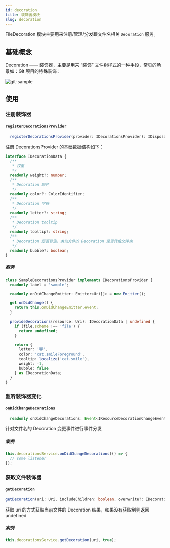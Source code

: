```yaml
---
id: decoration
title: 装饰器模块
slug: decoration
---
```


FileDecoration 模块主要用来注册/管理/分发跟文件名相关 `Decoration` 服务。

## 基础概念

Decoration —— 装饰器，主要是用来 “装饰” 文件树样式的一种手段，常见的场景如：Git 项目的特殊装饰：

![git-sample](https://img.alicdn.com/imgextra/i4/O1CN0102WFi9267ik1JKMeC_!!6000000007615-2-tps-1038-824.png)

## 使用

### 注册装饰器

#### `registerDecorationsProvider`

```ts
  registerDecorationsProvider(provider: IDecorationsProvider): IDisposable;
```

注册 DecorationsProvider 的基础数据结构如下：

```ts
interface IDecorationData {
  /**
   * 权重
   */
  readonly weight?: number;
  /**
   * Decoration 颜色
   */
  readonly color?: ColorIdentifier;
  /**
   * Decoration 字符
   */
  readonly letter?: string;
  /**
   * Decoration tooltip
   */
  readonly tooltip?: string;
  /**
   * Decoration 是否冒泡，类似文件的 Decoration 是否传给文件夹
   */
  readonly bubble?: boolean;
}
```

##### 案例

```ts
class SampleDecorationsProvider implements IDecorationsProvider {
  readonly label = 'sample';

  readonly onDidChangeEmitter: Emitter<Uri[]> = new Emitter();

  get onDidChange() {
    return this.onDidChangeEmitter.event;
  }

  provideDecorations(resource: Uri): IDecorationData | undefined {
    if (file.scheme !== 'file') {
      return undefined;
    }

    return {
      letter: '😸',
      color: 'cat.smileForeground',
      tooltip: localize('cat.smile'),
      weight: -1,
      bubble: false
    } as IDecorationData;
  }
}
```

### 监听装饰器变化

#### `onDidChangeDecorations`

```ts
  readonly onDidChangeDecorations: Event<IResourceDecorationChangeEvent>;
```

针对文件名的 Decoration 变更事件进行事件分发

##### 案例

```ts
this.decorationsService.onDidChangeDecorations(() => {
  // some listener
});
```

### 获取文件装饰器

#### `getDecoration`

```ts
getDecoration(uri: Uri, includeChildren: boolean, overwrite?: IDecorationData): IDecoration | undefined;
```

获取 uri 的方式获取当前文件的 Decoration 结果，如果没有获取到则返回 undefined

##### 案例

```ts
this.decorationsService.getDecoration(uri, true);
```
